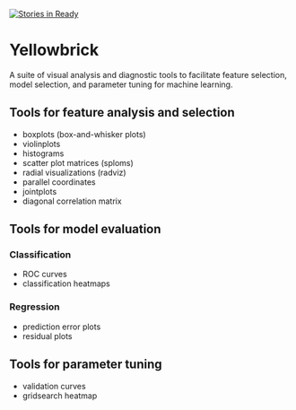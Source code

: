[![Stories in Ready](https://badge.waffle.io/DistrictDataLabs/yellowbrick.png?label=ready&title=Ready)](https://waffle.io/DistrictDataLabs/yellowbrick)
# Yellowbrick

A suite of visual analysis and diagnostic tools to facilitate feature selection, model selection, and parameter tuning for machine learning.

## Tools for feature analysis and selection
- boxplots (box-and-whisker plots)    
- violinplots    
- histograms    
- scatter plot matrices (sploms)    
- radial visualizations (radviz)    
- parallel coordinates    
- jointplots    
- diagonal correlation matrix    


## Tools for model evaluation
### Classification
- ROC curves    
- classification heatmaps    

### Regression
- prediction error plots     
- residual plots     


## Tools for parameter tuning
- validation curves    
- gridsearch heatmap    
